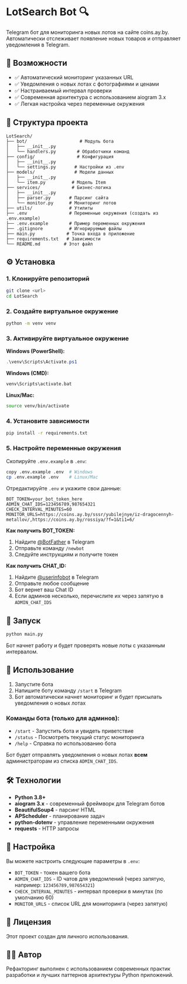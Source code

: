 # LotSearch Bot 🔍

Telegram бот для мониторинга новых лотов на сайте coins.ay.by. Автоматически отслеживает появление новых товаров и отправляет уведомления в Telegram.

## 🚀 Возможности

- ✅ Автоматический мониторинг указанных URL
- ✅ Уведомления о новых лотах с фотографиями и ценами
- ✅ Настраиваемый интервал проверки
- ✅ Современная архитектура с использованием aiogram 3.x
- ✅ Легкая настройка через переменные окружения

## 📁 Структура проекта

```
LotSearch/
├── bot/                    # Модуль бота
│   ├── __init__.py
│   └── handlers.py        # Обработчики команд
├── config/                # Конфигурация
│   ├── __init__.py
│   └── settings.py       # Настройки из .env
├── models/               # Модели данных
│   ├── __init__.py
│   └── item.py          # Модель Item
├── services/            # Бизнес-логика
│   ├── __init__.py
│   ├── parser.py       # Парсинг сайта
│   └── monitor.py      # Мониторинг лотов
├── utils/              # Утилиты
├── .env                # Переменные окружения (создать из .env.example)
├── .env.example        # Пример переменных окружения
├── .gitignore          # Игнорируемые файлы
├── main.py            # Точка входа в приложение
├── requirements.txt   # Зависимости
└── README.md         # Этот файл
```

## ⚙️ Установка

### 1. Клонируйте репозиторий
```bash
git clone <url>
cd LotSearch
```

### 2. Создайте виртуальное окружение
```bash
python -m venv venv
```

### 3. Активируйте виртуальное окружение

**Windows (PowerShell):**
```powershell
.\venv\Scripts\Activate.ps1
```

**Windows (CMD):**
```cmd
venv\Scripts\activate.bat
```

**Linux/Mac:**
```bash
source venv/bin/activate
```

### 4. Установите зависимости
```bash
pip install -r requirements.txt
```

### 5. Настройте переменные окружения

Скопируйте `.env.example` в `.env`:
```bash
copy .env.example .env  # Windows
cp .env.example .env    # Linux/Mac
```

Отредактируйте `.env` и укажите свои данные:
```env
BOT_TOKEN=your_bot_token_here
ADMIN_CHAT_IDS=123456789,987654321
CHECK_INTERVAL_MINUTES=60
MONITOR_URLS=https://coins.ay.by/sssr/yubilejnye/iz-dragocennyh-metallov/,https://coins.ay.by/rossiya/?f=1&ti1=6/
```

**Как получить BOT_TOKEN:**
1. Найдите [@BotFather](https://t.me/BotFather) в Telegram
2. Отправьте команду `/newbot`
3. Следуйте инструкциям и получите токен

**Как получить CHAT_ID:**
1. Найдите [@userinfobot](https://t.me/userinfobot) в Telegram
2. Отправьте любое сообщение
3. Бот вернет ваш Chat ID
4. Если админов несколько, перечислите их через запятую в `ADMIN_CHAT_IDS`

## 🏃 Запуск

```bash
python main.py
```

Бот начнет работу и будет проверять новые лоты с указанным интервалом.

## 📝 Использование

1. Запустите бота
2. Напишите боту команду `/start` в Telegram
3. Бот автоматически начнет мониторинг и будет присылать уведомления о новых лотах

### Команды бота (только для админов):

- `/start` - Запустить бота и увидеть приветствие
- `/status` - Посмотреть текущий статус мониторинга
- `/help` - Справка по использованию бота

Бот будет отправлять уведомления о новых лотах **всем** администраторам из списка `ADMIN_CHAT_IDS`.

## 🛠️ Технологии

- **Python 3.8+**
- **aiogram 3.x** - современный фреймворк для Telegram ботов
- **BeautifulSoup4** - парсинг HTML
- **APScheduler** - планирование задач
- **python-dotenv** - управление переменными окружения
- **requests** - HTTP запросы

## 🔧 Настройка

Вы можете настроить следующие параметры в `.env`:

- `BOT_TOKEN` - токен вашего бота
- `ADMIN_CHAT_IDS` - ID чатов для уведомлений (через запятую, например: `123456789,987654321`)
- `CHECK_INTERVAL_MINUTES` - интервал проверки в минутах (по умолчанию 60)
- `MONITOR_URLS` - список URL для мониторинга (через запятую)

## 📄 Лицензия

Этот проект создан для личного использования.

## 👨‍💻 Автор

Рефакторинг выполнен с использованием современных практик разработки и лучших паттернов архитектуры Python приложений.
